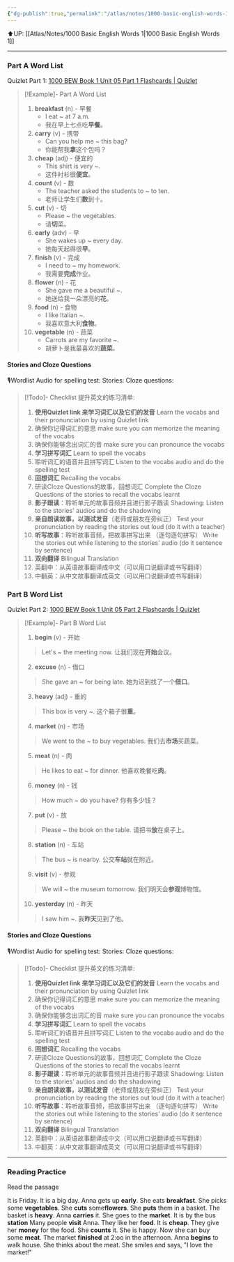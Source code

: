 ```yaml
---
{"dg-publish":true,"permalink":"/atlas/notes/1000-basic-english-words-1-unit-05/"}
---
```


⬆️UP: [[Atlas/Notes/1000 Basic English Words 1\|1000 Basic English Words 1]]

---
### Part A Word List
Quizlet Part 1: [1000 BEW Book 1 Unit 05 Part 1 Flashcards | Quizlet](https://quizlet.com/my/926825663/1000-bew-book-1-unit-05-part-1-flash-cards/?i=1vbzw5&x=1jqt)

> [!Example]- Part A Word List
> 1. **breakfast** (n) - 早餐
>     - I eat ~ at 7 a.m.  
>     - 我在早上七点吃**早餐**。    
> 2. **carry** (v) - 携带
 >    - Can you help me ~ this bag?
>     - 你能帮我**拿**这个包吗？    
> 3. **cheap** (adj) - 便宜的
>     - This shirt is very ~.    
>     - 这件衬衫很**便宜**。
> 4. **count** (v) - 数
>     - The teacher asked the students to ~ to ten.
>     - 老师让学生们**数**到十。
> 5.  **cut** (v) - 切
>     - Please ~ the vegetables.
>     - 请**切**菜。    
> 6. **early** (adv) - 早
>     - She wakes up ~ every day.  
>     - 她每天起得很**早**。
> 7. **finish** (v) - 完成
>     - I need to ~ my homework.
>     - 我需要**完成**作业。
> 8. **flower** (n) - 花
>     - She gave me a beautiful ~.
>     - 她送给我一朵漂亮的**花**。
> 9. **food** (n) - 食物
>     - I like Italian ~.
>     - 我喜欢意大利**食物**。
> 10. **vegetable** (n) - 蔬菜
>     - Carrots are my favorite ~.
>     - 胡萝卜是我最喜欢的**蔬菜**。
#### Stories and Cloze Questions
🎙️Wordlist Audio for spelling test: 
Stories: 
Cloze questions: 

> [!Todo]- Checklist 提升英文的练习清单:
> 
> 1. **使用Quizlet link 来学习词汇以及它们的发音** 
>    Learn the vocabs and their pronunciation by using Quizlet link
>	1. 确保你记得词汇的意思 
>	   make sure you can memorize the meaning of the vocabs
>	2. 确保你能够念出词汇的音 
>	   make sure you can pronounce the vocabs
> 2. **学习拼写词汇** Learn to spell the vocabs
>	1. 聆听词汇的语音并且拼写词汇 
>	   Listen to the vocabs audio and do the spelling test
> 3. **回想词汇** Recalling the vocabs
>	1. 研读Cloze Questions的故事，回想词汇 
>	   Complete the Cloze Questions of the stories to recall the vocabs learnt
> 4. **影子跟读**：聆听单元的故事音频并且进行影子跟读 
>    Shadowing: Listen to the stories' audios and do the shadowing
> 5. **亲自朗读故事，以测试发音**（老师或朋友在旁纠正）
>    Test your pronunciation by reading the stories out loud (do it with a teacher)
> 6. **听写故事**：聆听故事音频，把故事拼写出来 （逐句逐句拼写）
>   Write the stories out while listening to the stories' audio (do it sentence by sentence)
> 7. **双向翻译** Bilingual Translation 
> 	1. 英翻中：从英语故事翻译成中文（可以用口说翻译或书写翻译）
> 	2. 中翻英：从中文故事翻译成英文（可以用口说翻译或书写翻译）

### Part B Word List
Quizlet Part 2: [1000 BEW Book 1 Unit 05 Part 2 Flashcards | Quizlet](https://quizlet.com/my/926826444/1000-bew-book-1-unit-05-part-2-flash-cards/?i=1vbzw5&x=1jqt)

> [!Example]- Part B Word List
> 1. **begin** (v) - 开始
 >   > Let's ~ the meeting now. 
 >   > 让我们现在**开始**会议。
>  2. **excuse** (n) - 借口
 >   > She gave an ~ for being late. 
 >   > 她为迟到找了一个**借口**。
>   3. **heavy** (adj) - 重的
>    > This box is very ~. 
>    > 这个箱子很**重**。
>4. **market** (n) - 市场
 >   > We went to the ~ to buy vegetables. 
 >   > 我们去**市场**买蔬菜。
>5. **meat** (n) - 肉
 >   > He likes to eat ~ for dinner. 
 >   > 他喜欢晚餐吃**肉**。
>6. **money** (n) - 钱
 >   > How much ~ do you have? 
 >   > 你有多少钱？
 >  7. **put** (v) - 放
 >   > Please ~ the book on the table. 
 >   > 请把书**放**在桌子上。
 >   8. **station** (n) - 车站
 >   > The bus ~ is nearby. 
 >   >公交**车站**就在附近。
 >   9. **visit** (v) - 参观
 >   > We will ~ the museum tomorrow.
 >   >  我们明天会**参观**博物馆。
 >   10. **yesterday** (n) - 昨天
 >   >   I saw him ~. 
 >   >   我**昨天**见到了他。

#### Stories and Cloze Questions
🎙️Wordlist Audio for spelling test: 
Stories: 
Cloze questions: 

> [!Todo]- Checklist 提升英文的练习清单:
> 
> 1. **使用Quizlet link 来学习词汇以及它们的发音** 
>    Learn the vocabs and their pronunciation by using Quizlet link
>	1. 确保你记得词汇的意思 
>	   make sure you can memorize the meaning of the vocabs
>	2. 确保你能够念出词汇的音 
>	   make sure you can pronounce the vocabs
> 2. **学习拼写词汇** Learn to spell the vocabs
>	1. 聆听词汇的语音并且拼写词汇 
>	   Listen to the vocabs audio and do the spelling test
> 3. **回想词汇** Recalling the vocabs
>	1. 研读Cloze Questions的故事，回想词汇 
>	   Complete the Cloze Questions of the stories to recall the vocabs learnt
> 4. **影子跟读**：聆听单元的故事音频并且进行影子跟读 
>    Shadowing: Listen to the stories' audios and do the shadowing
> 5. **亲自朗读故事，以测试发音**（老师或朋友在旁纠正）
>    Test your pronunciation by reading the stories out loud (do it with a teacher)
> 6. **听写故事**：聆听故事音频，把故事拼写出来 （逐句逐句拼写）
>   Write the stories out while listening to the stories' audio (do it sentence by sentence)
> 7. **双向翻译** Bilingual Translation 
> 	1. 英翻中：从英语故事翻译成中文（可以用口说翻译或书写翻译）
> 	2. 中翻英：从中文故事翻译成英文（可以用口说翻译或书写翻译）

---

### Reading Practice
Read the passage

It is Friday. It is a big day. Anna gets up **early**. She eats **breakfast**. She picks some **vegetables**. She **cuts** some**flowers**. She **puts** them in a basket. The basket is **heavy**. Anna **carries** it. She goes to the **market**. It is by the bus **station**
Many people **visit** Anna. They like her **food**. It is **cheap**. They give her **money** for the food. She **counts** it. She is happy. Now she can buy some **meat**.
The market **finished** at 2:oo in the afternoon. Anna **begins** to walk house. She thinks about the meat. She smiles and says, "I love the market!"